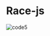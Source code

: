 # Race-js

![code5](https://user-images.githubusercontent.com/70899647/211166676-5921c664-3889-4a88-98cb-8886ba8ef2bf.png)
